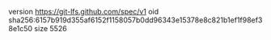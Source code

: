 version https://git-lfs.github.com/spec/v1
oid sha256:6157b919d355af6152f1158057b0dd96343e15378e8c821b1ef1f98ef38e1c50
size 5526
